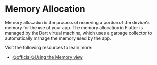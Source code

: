 # Memory Allocation

Memory allocation is the process of reserving a portion of the device's memory for the use of your app. The memory allocation in Flutter is managed by the Dart virtual machine, which uses a garbage collector to automatically manage the memory used by the app.

Visit the following resources to learn more:

- [@official@Using the Memory view](https://docs.flutter.dev/development/tools/devtools/memory)

